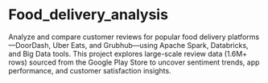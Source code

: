 # Food_delivery_analysis
Analyze and compare customer reviews for popular food delivery platforms—DoorDash, Uber Eats, and Grubhub—using Apache Spark, Databricks, and Big Data tools. This project explores large-scale review data (1.6M+ rows) sourced from the Google Play Store to uncover sentiment trends, app performance, and customer satisfaction insights.
